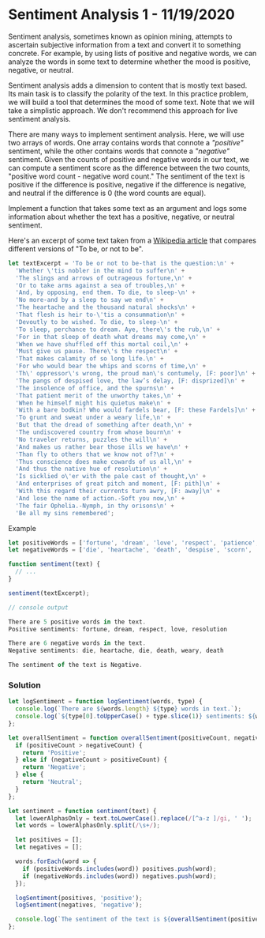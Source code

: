 
# Sentiment Analysis 1 - 11/19/2020

Sentiment analysis, sometimes known as opinion mining, attempts to ascertain subjective information from a text and convert it to something concrete. For example, by using lists of positive and negative words, we can analyze the words in some text to determine whether the mood is positive, negative, or neutral.

Sentiment analysis adds a dimension to content that is mostly text based. Its main task is to classify the polarity of the text. In this practice problem, we will build a tool that determines the mood of some text. Note that we will take a simplistic approach. We don't recommend this approach for live sentiment analysis.

There are many ways to implement sentiment analysis. Here, we will use two arrays of words. One array contains words that connote a *"positive"* sentiment, while the other contains words that connote a *"negative"* sentiment. Given the counts of positive and negative words in our text, we can compute a sentiment score as the difference between the two counts, "positive word count - negative word count." The sentiment of the text is positive if the difference is positive, negative if the difference is negative, and neutral if the difference is 0 (the word counts are equal).

Implement a function that takes some text as an argument and logs some information about whether the text has a positive, negative, or neutral sentiment.

Here's an excerpt of some text taken from a [Wikipedia article](https://en.wikipedia.org/wiki/To_be,_or_not_to_be) that compares different versions of "To be, or not to be".

```javascript
let textExcerpt = 'To be or not to be-that is the question:\n' +
  'Whether \'tis nobler in the mind to suffer\n' +
  'The slings and arrows of outrageous fortune,\n' +
  'Or to take arms against a sea of troubles,\n' +
  'And, by opposing, end them. To die, to sleep-\n' +
  'No more-and by a sleep to say we end\n' +
  'The heartache and the thousand natural shocks\n' +
  'That flesh is heir to-\'tis a consummation\n' +
  'Devoutly to be wished. To die, to sleep-\n' +
  'To sleep, perchance to dream. Aye, there\'s the rub,\n' +
  'For in that sleep of death what dreams may come,\n' +
  'When we have shuffled off this mortal coil,\n' +
  'Must give us pause. There\'s the respect\n' +
  'That makes calamity of so long life.\n' +
  'For who would bear the whips and scorns of time,\n' +
  'Th\' oppressor\'s wrong, the proud man\'s contumely, [F: poor]\n' +
  'The pangs of despised love, the law’s delay, [F: disprized]\n' +
  'The insolence of office, and the spurns\n' +
  'That patient merit of the unworthy takes,\n' +
  'When he himself might his quietus make\n' +
  'With a bare bodkin? Who would fardels bear, [F: these Fardels]\n' +
  'To grunt and sweat under a weary life,\n' +
  'But that the dread of something after death,\n' +
  'The undiscovered country from whose bourn\n' +
  'No traveler returns, puzzles the will\n' +
  'And makes us rather bear those ills we have\n' +
  'Than fly to others that we know not of?\n' +
  'Thus conscience does make cowards of us all,\n' +
  'And thus the native hue of resolution\n' +
  'Is sicklied o\'er with the pale cast of thought,\n' +
  'And enterprises of great pitch and moment, [F: pith]\n' +
  'With this regard their currents turn awry, [F: away]\n' +
  'And lose the name of action.-Soft you now,\n' +
  'The fair Ophelia.-Nymph, in thy orisons\n' +
  'Be all my sins remembered';
```

Example

```javascript
let positiveWords = ['fortune', 'dream', 'love', 'respect', 'patience', 'devout', 'noble', 'resolution'];
let negativeWords = ['die', 'heartache', 'death', 'despise', 'scorn', 'weary', 'trouble', 'oppress'];

function sentiment(text) {
  // ...
}

sentiment(textExcerpt);

// console output

There are 5 positive words in the text.
Positive sentiments: fortune, dream, respect, love, resolution

There are 6 negative words in the text.
Negative sentiments: die, heartache, die, death, weary, death

The sentiment of the text is Negative.
```

### Solution

```javascript
let logSentiment = function logSentiment(words, type) {
  console.log(`There are ${words.length} ${type} words in text.`);
  console.log(`${type[0].toUpperCase() + type.slice(1)} sentiments: ${words.join(', ')}\n`);
};

let overallSentiment = function overallSentiment(positiveCount, negativeCount) {
  if (positiveCount > negativeCount) {
    return 'Positive';
  } else if (negativeCount > positiveCount) {
    return 'Negative';
  } else {
    return 'Neutral';
  }
};

let sentiment = function sentiment(text) {
  let lowerAlphasOnly = text.toLowerCase().replace(/[^a-z ]/gi, ' ');
  let words = lowerAlphasOnly.split(/\s+/);

  let positives = [];
  let negatives = [];

  words.forEach(word => {
    if (positiveWords.includes(word)) positives.push(word);
    if (negativeWords.includes(word)) negatives.push(word);
  });

  logSentiment(positives, 'positive');
  logSentiment(negatives, 'negative');

  console.log(`The sentiment of the text is ${overallSentiment(positives.length, negatives.length)}.`);
};
```
